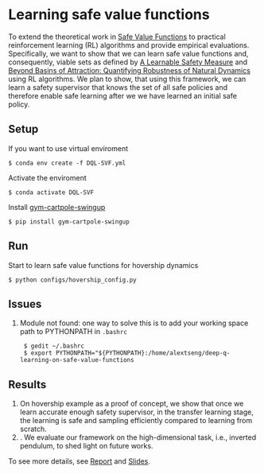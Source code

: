 # Learning safe value functions

To extend the theoretical work in [Safe Value Functions](https://arxiv.org/abs/2105.12204) to practical reinforcement learning (RL) algorithms and provide empirical evaluations.
Specifically, we want to show that we can learn safe value functions and, consequently, viable sets
as defined by [A Learnable Safety Measure](https://arxiv.org/abs/1910.02835) and [Beyond Basins of Attraction: Quantifying Robustness of Natural Dynamics](https://arxiv.org/abs/1806.08081) using RL algorithms. We plan to show, that using this framework,
we can learn a safety supervisor that knows the set of all safe policies and therefore enable safe
learning after we we have learned an initial safe policy.

## Setup

If you want to use virtual enviroment

    $ conda env create -f DQL-SVF.yml

Activate the enviroment

    $ conda activate DQL-SVF

Install [gym-cartpole-swingup](https://github.com/0xangelo/gym-cartpole-swingup)

    $ pip install gym-cartpole-swingup

## Run

Start to learn safe value functions for hovership dynamics

    $ python configs/hovership_config.py 

## Issues

1. Module not found: one way to solve this is to add your working space path to PYTHONPATH in `.bashrc`
        
        $ gedit ~/.bashrc
        $ export PYTHONPATH="${PYTHONPATH}:/home/alextseng/deep-q-learning-on-safe-value-functions

## Results

1. On hovership example as a proof of concept, we show that once we learn accurate
enough safety supervisor, in the transfer learning stage, the learning is safe and
sampling efficiently compared to learning from scratch.
2. . We evaluate our framework on the high-dimensional task, i.e., inverted pendulum,
to shed light on future works.

To see more details, see [Report](https://middleyuan.github.io/old.middleyuan.github.io/materials/Project_Report_learning_safe_value_functions_Tsung_with_signature.pdf) and [Slides](https://middleyuan.github.io/old.middleyuan.github.io/materials/Project_Presentation.pdf).
